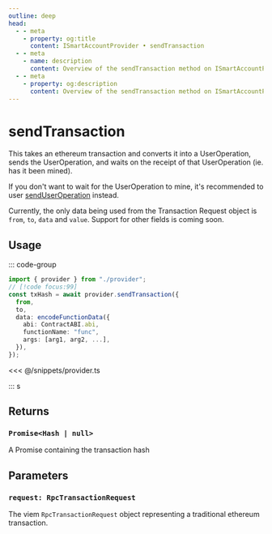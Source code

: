 ```yaml
---
outline: deep
head:
  - - meta
    - property: og:title
      content: ISmartAccountProvider • sendTransaction
  - - meta
    - name: description
      content: Overview of the sendTransaction method on ISmartAccountProvider
  - - meta
    - property: og:description
      content: Overview of the sendTransaction method on ISmartAccountProvider
---
```


# sendTransaction

This takes an ethereum transaction and converts it into a UserOperation, sends the UserOperation, and waits on the receipt of that UserOperation (ie. has it been mined).

If you don't want to wait for the UserOperation to mine, it's recommended to user [sendUserOperation](./sendUserOperation) instead.

Currently, the only data being used from the Transaction Request object is `from`, `to`, `data` and `value`. Support for other fields is coming soon.

## Usage

::: code-group

```ts [example.ts]
import { provider } from "./provider";
// [!code focus:99]
const txHash = await provider.sendTransaction({
  from,
  to,
  data: encodeFunctionData({
    abi: ContractABI.abi,
    functionName: "func",
    args: [arg1, arg2, ...],
  }),
});
```

<<< @/snippets/provider.ts

:::
s

## Returns

### `Promise<Hash | null>`

A Promise containing the transaction hash

## Parameters

### `request: RpcTransactionRequest`

The viem `RpcTransactionRequest` object representing a traditional ethereum transaction.
